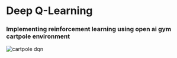 # Deep Q-Learning
### Implementing reinforcement learning using open ai gym cartpole environment
![cartpole dqn](/Users/apple/Desktop/ml/RLcartpole/tmp/cartpole.jpg)

